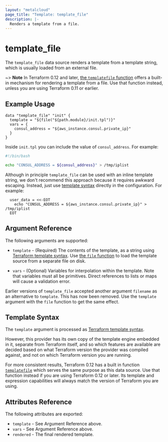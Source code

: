 ```yaml
---
layout: "metalcloud"
page_title: "Template: template_file"
description: |-
  Renders a template from a file.
---
```


# template_file

The `template_file` data source renders a template from a template string,
which is usually loaded from an external file.

~> **Note** In Terraform 0.12 and later,
[the `templatefile` function](/docs/configuration/functions/templatefile.html)
offers a built-in mechanism for rendering a template from a file. Use that
function instead, unless you are using Terraform 0.11 or earlier.

## Example Usage

```hcl
data "template_file" "init" {
  template = "${file("${path.module}/init.tpl")}"
  vars = {
    consul_address = "${aws_instance.consul.private_ip}"
  }
}
```

Inside `init.tpl` you can include the value of `consul_address`. For example:

```bash
#!/bin/bash

echo "CONSUL_ADDRESS = ${consul_address}" > /tmp/iplist
```

Although in principle `template_file` can be used with an inline template
string, we don't recommend this approach because it requires awkward escaping.
Instead, just use [template syntax](/docs/configuration/expressions.html#string-templates)
directly in the configuration. For example:

```hcl
  user_data = <<-EOT
    echo "CONSUL_ADDRESS = ${aws_instance.consul.private_ip}" > /tmp/iplist
  EOT
```

## Argument Reference

The following arguments are supported:

* `template` - (Required) The contents of the template, as a string using
  [Terraform template syntax](/docs/configuration/expressions.html#string-templates).
  Use [the `file` function](/docs/configuration/functions/file.html) to load
  the template source from a separate file on disk.

* `vars` - (Optional) Variables for interpolation within the template. Note
  that variables must all be primitives. Direct references to lists or maps
  will cause a validation error.

Earlier versions of `template_file` accepted another argument `filename` as
an alternative to `template`. This has now been removed. Use the `template`
argument with the `file` function to get the same effect.

## Template Syntax

The `template` argument is processed as
[Terraform template syntax](/docs/configuration/expressions.html#string-templates).

However, this provider has its own copy of the template engine embedded in it,
separate from Terraform itself, and so which features are available are decided
based on what Terraform version the provider was compiled against, and not
on which Terraform version you are running.

For more consistent results, Terraform 0.12 has a built in function
[`templatefile`](/docs/configuration/functions/templatefile.html) which serves
the same purpose as this data source. Use that function instead if you are
using Terraform 0.12 or later. Its template and expression capabilities will
always match the version of Terraform you are using.

## Attributes Reference

The following attributes are exported:

* `template` - See Argument Reference above.
* `vars` - See Argument Reference above.
* `rendered` - The final rendered template.
